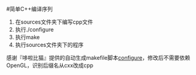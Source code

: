 #简单C++编译序列

1. 在sources文件夹下编写cpp文件
2. 执行./configure
3. 执行make
4. 执行sources文件夹下的程序

感谢『哆啦比猫』提供的自动生成makefile脚本[configure](http://cjxgm.is-programmer.com/posts/28606.html)，修改后不需要依赖OpenGL，识别后缀名从cxx改成cpp